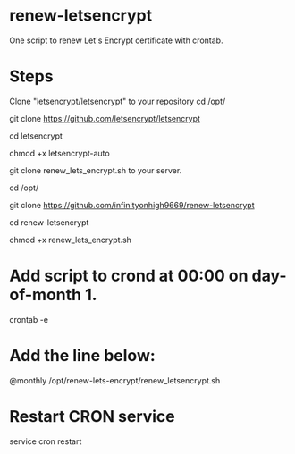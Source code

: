 # renew-letsencrypt
One script to renew Let's Encrypt certificate with crontab.

# Steps

Clone "letsencrypt/letsencrypt" to your repository
cd /opt/

git clone https://github.com/letsencrypt/letsencrypt

cd letsencrypt

chmod +x letsencrypt-auto

git clone renew_lets_encrypt.sh to your server.

cd /opt/

git clone https://github.com/infinityonhigh9669/renew-letsencrypt

cd renew-letsencrypt

chmod +x renew_lets_encrypt.sh

# Add script to crond at 00:00 on day-of-month 1.

crontab -e

# Add the line below:

@monthly /opt/renew-lets-encrypt/renew_letsencrypt.sh

# Restart CRON service

service cron restart
